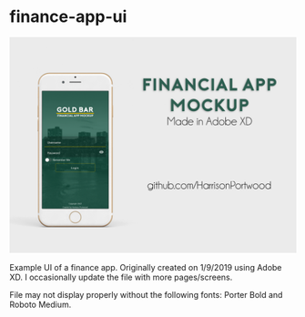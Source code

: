 # finance-app-ui
![Project Banner](https://raw.githubusercontent.com/HarrisonPortwood/finance-app-ui/master/banner.png)

Example UI of a finance app. Originally created on 1/9/2019 using Adobe XD. I occasionally update the file with more pages/screens.

File may not display properly without the following fonts: Porter Bold and Roboto Medium.
